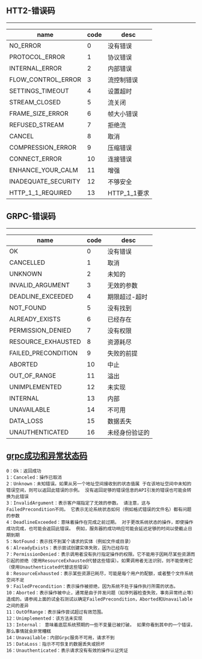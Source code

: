 ## HTT2-错误码
----
| name          |code           |desc           |
| ------------- | ------------- | ------------- |
|NO_ERROR  |0   |没有错误    |
|PROTOCOL_ERROR  | 1  |协议错误    |
|INTERNAL_ERROR  |2   |内部错误    |
|FLOW_CONTROL_ERROR  | 3  |流控制错误    |
|SETTINGS_TIMEOUT  | 4  |设置超时    |
|STREAM_CLOSED  | 5  |流关闭    |
|FRAME_SIZE_ERROR  | 6  |帧大小错误    |
|REFUSED_STREAM  | 7  |拒绝流    |
|CANCEL  | 8  | 取消   |
|COMPRESSION_ERROR  | 9  | 压缩错误   |
|CONNECT_ERROR  |10   | 连接错误  |
|ENHANCE_YOUR_CALM  | 11  | 增强   |
|INADEQUATE_SECURITY  |12   |不够安全    |
|HTTP_1_1_REQUIRED  |13   |HTTP_1_1要求    |

## GRPC-错误码
----
| name          |code           |desc           |
| ------------- | ------------- | ------------- |
|OK  |0   |没有错误    |
|CANCELLED  |1   |取消    |
|UNKNOWN  |2   |未知的    |
|INVALID_ARGUMENT  |3   |无效的参数    |
|DEADLINE_EXCEEDED  |4   |期限超过-超时    |
|NOT_FOUND  |5   |没有找到    |
|ALREADY_EXISTS  |6   |已经存在    |
|PERMISSION_DENIED  |7   |没有权限    |
|RESOURCE_EXHAUSTED  |8   |资源耗尽    |
|FAILED_PRECONDITION  |9   |失败的前提    |
|ABORTED  |10   |中止    |
|OUT_OF_RANGE  |11   |溢出    |
|UNIMPLEMENTED  |12   |未实现    |
|INTERNAL  |13   |内部    |
|UNAVAILABLE  |14   |不可用    |
|DATA_LOSS  |15   |数据丢失    |
|UNAUTHENTICATED  |16   |未经身份验证的    |

## [grpc成功和异常状态码](https://blog.csdn.net/qq_14945847/article/details/102466693)

```
0：Ok：返回成功
1：Canceled：操作已取消
2：Unknown：未知错误。如果从另一个地址空间接收到的状态值属 于在该地址空间中未知的错误空间，则可以返回此错误的示例。 没有返回足够的错误信息的API引发的错误也可能会转换为此错误
3：InvalidArgument：表示客户端指定了无效的参数。 请注意，这与FailedPrecondition不同。 它表示无论系统状态如何（例如格式错误的文件名）都有问题的参数
4：DeadlineExceeded：意味着操作在完成之前过期。 对于更改系统状态的操作，即使操作成功完成，也可能会返回此错误。 例如，服务器的成功响应可能会延迟足够的时间以使截止日期到期
5：NotFound：表示找不到某个请求的实体（例如文件或目录）
6：AlreadyExists：表示尝试创建实体失败，因为已经存在
7：PermissionDenied：表示调用者没有执行指定操作的权限。它不能用于因耗尽某些资源而引起的拒绝（使用ResourceExhausted代替这些错误）。如果调用者无法识别，则不能使用它（使用Unauthenticated代替这些错误）
8：ResourceExhausted：表示某些资源已耗尽，可能是每个用户的配额，或者整个文件系统空间不足
9：FailedPrecondition：表示操作被拒绝，因为系统不处于操作执行所需的状态。
10：Aborted：表示操作被中止，通常是由于并发问题（如序列器检查失败，事务异常终止等）造成的。请参阅上面的试金石测试以确定FailedPrecondition，Aborted和Unavailable之间的差异
11：OutOfRange：表示操作尝试超过有效范围。
12：Unimplemented：该方法未实现
13：Internal： 意味着底层系统预期的一些不变量已被打破。 如果你看到其中的一个错误，那么事情就会非常糟糕
14：Unavailable：内部Grpc服务不可用，请求不到
15：DataLoss：指示不可恢复的数据丢失或损坏
16：Unauthenticated：表示请求没有有效的操作认证凭证

```
